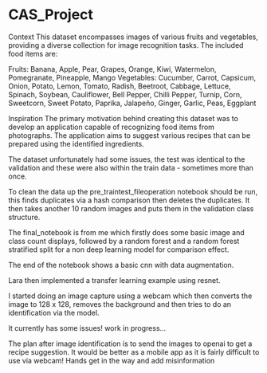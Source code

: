 # CAS_Project

Context
This dataset encompasses images of various fruits and vegetables, providing a diverse collection for image recognition tasks. The included food items are:

Fruits: Banana, Apple, Pear, Grapes, Orange, Kiwi, Watermelon, Pomegranate, Pineapple, Mango
Vegetables: Cucumber, Carrot, Capsicum, Onion, Potato, Lemon, Tomato, Radish, Beetroot, Cabbage, Lettuce, Spinach, Soybean, Cauliflower, Bell Pepper, Chilli Pepper, Turnip, Corn, Sweetcorn, Sweet Potato, Paprika, Jalapeño, Ginger, Garlic, Peas, Eggplant

Inspiration
The primary motivation behind creating this dataset was to develop an application capable of recognizing food items from photographs. The application aims to suggest various recipes that can be prepared using the identified ingredients.

The dataset unfortunately had some issues, the test was identical to the validation and these were also within the train data - sometimes more than once.

To clean the data up the pre_traintest_fileoperation notebook should be run, this finds duplicates via a hash comparison then deletes the duplicates. It then takes another 10 random images and puts them in the validation class structure.

The final_notebook is from me which firstly does some basic image and class count displays, followed by a random forest and a random forest stratified split for a non deep learning model for comparison effect.

The end of the notebook shows a basic cnn with data augmentation.

Lara then implemented a transfer learning example using resnet.

I started doing an image capture using a webcam which then converts the image to 128 x 128, removes the background and then tries to do an identification via the model. 

It currently has some issues! work in progress...

The plan after image identification is to send the images to openai to get a recipe suggestion. It would be better as a mobile app as it is 
fairly difficult to use via webcam! Hands get in the way and add misinformation
